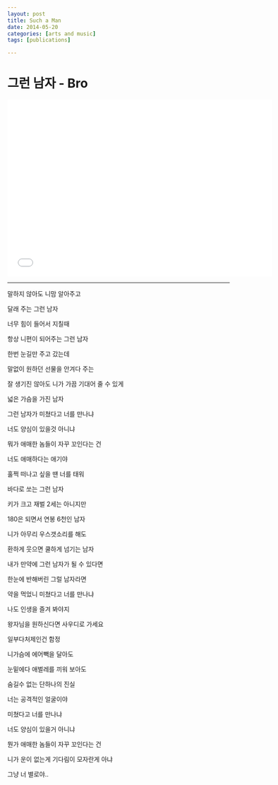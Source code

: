 ```yaml
---
layout: post
title: Such a Man
date: 2014-05-20
categories: [arts and music]
tags: [publications]

---
```



# 그런 남자 - Bro

<iframe width="600" height="400" src="//www.youtube.com/embed/YPqKCnL8eJY" frameborder="0" allowfullscreen></iframe>

-----
 
말하지 않아도 니맘 알아주고
 
달래 주는 그런 남자
 
너무 힘이 들어서 지칠때
 
항상 니편이 되어주는 그런 남자
 
한번 눈길만 주고 갔는데
 
말없이 원하던 선물을 안겨다 주는 
 
잘 생기진 않아도 니가 가끔 기대어 줄 수 있게
 
넓은 가슴을 가진 남자
 
그런 남자가 미쳤다고 너를 만나냐 
 
너도 양심이 있을것 아니냐
 
뭐가 애매한 놈들이 자꾸 꼬인다는 건 
 
너도 애매하다는 애기야
 
훌쩍 떠나고 싶을 땐 너를 태워
 
바다로 쏘는 그런 남자
 
키가 크고 재벌 2세는 아니지만
 
180은 되면서 연봉 6천인 남자
 
니가 아무리 우스갯소리를 해도
 
환하게 웃으면 쿨하게 넘기는 남자
 
내가 만약에 그런 남자가 될 수 있다면
 
한눈에 반해버린 그럴 남자라면
 
약을 먹었니 미쳤다고 너를 만나냐
 
나도 인생을 즐겨 봐야지
 
왕자님을 원하신다면 사우디로 가세요
 
일부다처제인건 함정
 
니가슴에 에어빽을 달아도
 
눈밑에다 애벌레를 끼워 보아도
 
숨길수 없는 단하나의 진실
 
너는 공격적인 얼굴이야
 
미쳤다고 너를 만나냐
 
너도 양심이 있을거 아니냐
 
뭔가 애매한 놈들이 자꾸 꼬인다는 건
 
니가 운이 없는게 기다림이 모자란게 아냐
 
그냥 너 별로야..
